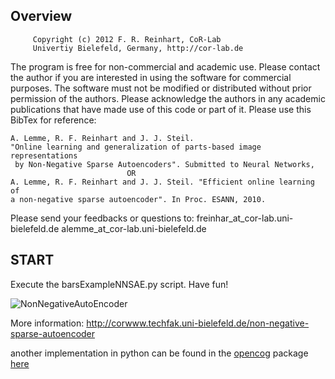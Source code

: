## Overview
         Copyright (c) 2012 F. R. Reinhart, CoR-Lab
         Univertiy Bielefeld, Germany, http://cor-lab.de
         
 The program is free for non-commercial and academic use. Please contact the
 author if you are interested in using the software for commercial purposes.
 The software must not be modified or distributed without prior permission
 of the authors. Please acknowledge the authors in any academic publications
 that have made use of this code or part of it. Please use this BibTex for
reference:
 

    A. Lemme, R. F. Reinhart and J. J. Steil. 
    "Online learning and generalization of parts-based image representations 
     by Non-Negative Sparse Autoencoders". Submitted to Neural Networks,
                              OR
    A. Lemme, R. F. Reinhart and J. J. Steil. "Efficient online learning of
    a non-negative sparse autoencoder". In Proc. ESANN, 2010.

Please send your feedbacks or questions to:
                           freinhar_at_cor-lab.uni-bielefeld.de
                           alemme_at_cor-lab.uni-bielefeld.de


## START 
Execute the barsExampleNNSAE.py script. Have fun!

![NonNegativeAutoEncoder](http://corwww.techfak.uni-bielefeld.de/system/files/TAEFigure.png)

More information:
http://corwww.techfak.uni-bielefeld.de/non-negative-sparse-autoencoder

another implementation in python can be found in the [opencog](http://wiki.opencog.org/w/The_Open_Cognition_Project) package [here](https://github.com/opencog/python-destin/blob/master/destin/auto_encoder.py)

